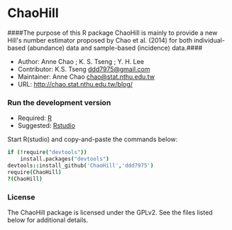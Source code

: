 ChaoHill
===========

####The purpose of this R package ChaoHill is mainly to provide a new Hill's number estimator proposed by Chao et al. (2014) for both individual-based (abundance) data and sample-based (incidence) data.####

- Author: Anne Chao ; K. S. Tseng ; Y. H. Lee
- Contributor: K.S. Tseng ddd7975@gmail.com
- Maintainer: Anne Chao chao@stat.nthu.edu.tw
- URL: http://chao.stat.nthu.edu.tw/blog/

### Run the development version
- Required: [R](http://www.r-project.org/)
- Suggested: [Rstudio](http://www.rstudio.com/ide/download/)

Start R(studio) and copy-and-paste the commands below:

```coffee
if (!require("devtools"))
    install.packages("devtools")
devtools::install_github('ChaoHill','ddd7975')
require(ChaoHill)
?(ChaoHill)
```

### License
The ChaoHill package is licensed under the GPLv2. See the files listed below for additional details.
